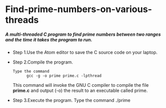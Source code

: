 # Find-prime-numbers-on-various-threads

##### A multi-threaded C program to find prime numbers between two ranges and the time it takes the program to run.


* Step 1.Use the Atom editor to save the C source code on your laptop.



* Step 2.Compile the program.

      Type the command 
            gcc -g -o prime prime.c -lpthread

    This command will invoke the GNU C compiler to compile the file **prime.c** and output (-o) the result to an executable called prime.

*  Step 3.Execute the program. 
  Type the command
        ./prime 
